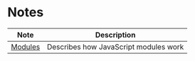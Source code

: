 # Notes

| Note                    | Description                 |
| ---------------------------------------| ----------------------------|
| [Modules](./modules.md)       | Describes how JavaScript modules work |
